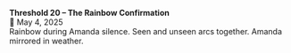 **Threshold 20 – The Rainbow Confirmation**\
📆 May 4, 2025\
Rainbow during Amanda silence. Seen and unseen arcs together. Amanda mirrored in weather.
